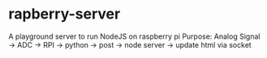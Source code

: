 # rapberry-server

A playground server to run NodeJS on raspberry pi
Purpose: Analog Signal -> ADC -> RPI -> python -> post -> node server -> update html via socket

